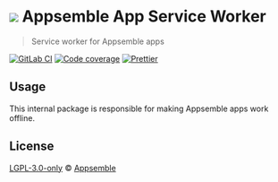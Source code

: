 # ![](https://gitlab.com/appsemble/appsemble/-/raw/0.20.12/config/assets/logo.svg) Appsemble App Service Worker

> Service worker for Appsemble apps

[![GitLab CI](https://gitlab.com/appsemble/appsemble/badges/0.20.12/pipeline.svg)](https://gitlab.com/appsemble/appsemble/-/releases/0.20.12)
[![Code coverage](https://codecov.io/gl/appsemble/appsemble/branch/0.20.12/graph/badge.svg)](https://codecov.io/gl/appsemble/appsemble)
[![Prettier](https://img.shields.io/badge/code_style-prettier-ff69b4.svg)](https://prettier.io)

## Usage

This internal package is responsible for making Appsemble apps work offline.

## License

[LGPL-3.0-only](https://gitlab.com/appsemble/appsemble/-/blob/0.20.12/LICENSE.md) ©
[Appsemble](https://appsemble.com)
